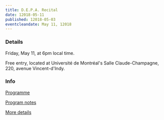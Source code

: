 ```yaml
---
title: D.E.P.A. Recital
date: 12018-05-11
published: 12018-05-03
eventcleandate: May 11, 12018
---
```


### Details

Friday, May 11, at 6pm local time.

Free entry, located at Université de Montréal's Salle Claude-Champagne, 220, avenue Vincent-d'Indy. 

### Info

[Programme](/media/depa/programme.pdf)

[Program notes](/media/depa/programnotes.pdf)

[More details](http://www.calendrier.umontreal.ca/musique/?com=detail&eID=818947)
